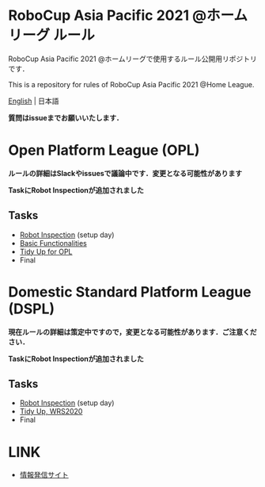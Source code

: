# RoboCup Asia Pacific 2021 @ホームリーグ ルール
RoboCup Asia Pacific 2021 @ホームリーグで使用するルール公開用リポジトリです．  

This is a repository for rules of RoboCup Asia Pacific 2021 @Home League. 

[English](README_en.md) | 日本語

**質問はissueまでお願いいたします．**

# Open Platform League (OPL)
**ルールの詳細はSlackやissuesで議論中です．変更となる可能性があります**

**TaskにRobot Inspectionが追加されました**

## Tasks
- [Robot Inspection](./rules/robotinspection_ja.md) (setup day)
- [Basic Functionalities](./rules/basicfunctionalities_ja.md)
- [Tidy Up for OPL](./rules/tidyup_opl_ja.md)
- Final

# Domestic Standard Platform League (DSPL)
**現在ルールの詳細は策定中ですので，変更となる可能性があります．ご注意ください．**

**TaskにRobot Inspectionが追加されました**

## Tasks
- [Robot Inspection](./rules/robotinspection_ja.md) (setup day)
- [Tidy Up, WRS2020](rules/tidyup_ja.md) 
- Final

# LINK

- [情報発信サイト](https://github.com/RoboCupAtHomeJP/AtHome2021)
